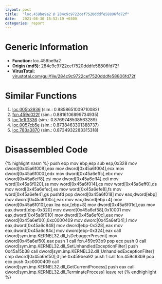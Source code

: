 ```yaml
---
layout: post
title:  "loc.459be9a2 @ 284c9c9722cef7520dddfe58806fd72f"
date:   2021-08-30 15:52:19 +0300
categories: report
---
```


# Generic Information
- **Function:** loc.459be9a2
- **Origin (md5):** 284c9c9722cef7520dddfe58806fd72f
- **VirusTotal:** [virustotal.com/gui/file/284c9c9722cef7520dddfe58806fd72f][virustotal_ref]



# Similar Functions

1. [loc.005b3936][similar_1_ref] (sim.: 0.8858651009710082)
2. [fcn.459c022f][similar_2_ref] (sim.: 0.8816106899734935)
3. [loc.1e1f3336][similar_3_ref] (sim.: 0.8769748508563289)
4. [loc.0057cb5e][similar_4_ref] (sim.: 0.8738463301388737)
5. [loc.783a3870][similar_5_ref] (sim.: 0.8734932283315318)


# Disassembled Code

{% highlight nasm %}
push ebp
mov ebp,esp
sub esp,0x328
mov dword[0x45a6f008],eax
mov dword[0x45a6f004],ecx
mov dword[0x45a6f000],edx
mov dword[0x45a6effc],ebx
mov dword[0x45a6eff8],esi
mov dword[0x45a6eff4],edi
mov word[0x45a6f020],ss
mov word[0x45a6f014],cs
mov word[0x45a6eff0],ds
mov word[0x45a6efec],es
mov word[0x45a6efe8],fs
mov word[0x45a6efe4],gs
pushfd 
pop dword[0x45a6f018]
mov eax,dword[ebp]
mov dword[0x45a6f00c],eax
mov eax,dword[ebp+4]
mov dword[0x45a6f010],eax
lea eax,[ebp+8]
mov dword[0x45a6f01c],eax
mov eax,dword[ebp-0x320]
mov dword[0x45a6ef58],0x10001
mov eax,dword[0x45a6f010]
mov dword[0x45a6ef0c],eax
mov dword[0x45a6ef00],0xc0000409
mov dword[0x45a6ef04],1
mov eax,dword[0x45a6c848]
mov dword[ebp-0x328],eax
mov eax,dword[0x45a6c84c]
mov dword[ebp-0x324],eax
call dword[sym.imp.KERNEL32.dll_IsDebuggerPresent]
mov dword[0x45a6ef50],eax
push 1
call fcn.459c93b9
pop ecx
push 0
call dword[sym.imp.KERNEL32.dll_SetUnhandledExceptionFilter]
push 0x45a15b38
call dword[sym.imp.KERNEL32.dll_UnhandledExceptionFilter]
cmp dword[0x45a6ef50],0
jne 0x459bea92
push 1
call fcn.459c93b9
pop ecx
push 0xc0000409
call dword[sym.imp.KERNEL32.dll_GetCurrentProcess]
push eax
call dword[sym.imp.KERNEL32.dll_TerminateProcess]
leave 
ret 
{% endhighlight %}


[similar_1_ref]: /report/loc.005b3936@b38ce64a273c3fc98fc78af14b8bdcc0
[similar_2_ref]: /report/fcn.459c022f@284c9c9722cef7520dddfe58806fd72f
[similar_3_ref]: /report/loc.1e1f3336@0ecb3e79106aa3c6cb23e5d4e5e71929
[similar_4_ref]: /report/loc.0057cb5e@c60344b51fa39a329b92557d24ff7670
[similar_5_ref]: /report/loc.783a3870@ebea46c6b17785efc2ebcb24ad99656c
[virustotal_ref]: https://www.virustotal.com/gui/file/284c9c9722cef7520dddfe58806fd72f